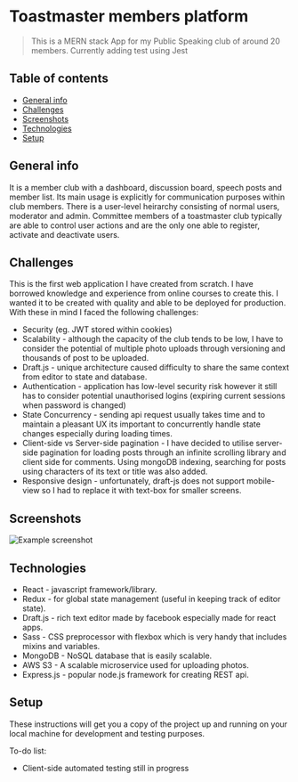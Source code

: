 # Toastmaster members platform
> This is a MERN stack App for my Public Speaking club of around 20 members.
> Currently adding test using Jest

## Table of contents
* [General info](#general-info)
* [Challenges](#challenges)
* [Screenshots](#screenshots)
* [Technologies](#technologies)
* [Setup](#setup)

## General info
It is a member club with a dashboard, discussion board, speech posts and member list. Its main usage is explicitly for communication purposes within club members. There is a user-level heirarchy consisting of normal users, moderator and admin. Committee members of a toastmaster club typically are able to control user actions and are the only one able to register, activate and deactivate users.

## Challenges
This is the first web application I have created from scratch. I have borrowed knowledge and experience from online courses to create this. I wanted it to be created with quality and able to be deployed for production. With these in mind I faced the following challenges:
- Security (eg. JWT stored within cookies)
- Scalability - although the capacity of the club tends to be low, I have to consider the potential of multiple photo uploads through versioning and thousands of post to be uploaded.
- Draft.js - unique architecture caused difficulty to share the same context from editor to state and database.
- Authentication - application has low-level security risk however it still has to consider potential unauthorised logins (expiring current sessions when password is changed)
- State Concurrency - sending api request usually takes time and to maintain a pleasant UX its important to concurrently handle state changes especially during loading times.
- Client-side vs Server-side pagination - I have decided to utilise server-side pagination for loading posts through an infinite scrolling library and client side for comments. Using mongoDB indexing, searching for posts using characters of its text or title was also added.
- Responsive design - unfortunately, draft-js does not support mobile-view so I had to replace it with text-box for smaller screens.

## Screenshots
![Example screenshot](./img/screenshot.png)

## Technologies
* React - javascript framework/library.
* Redux - for global state management (useful in keeping track of editor state).
* Draft.js - rich text editor made by facebook especially made for react apps.
* Sass - CSS preprocessor with flexbox which is very handy that includes mixins and variables.
* MongoDB - NoSQL database that is easily scalable.
* AWS S3 - A scalable microservice used for uploading photos.
* Express.js - popular node.js framework for creating REST api.

## Setup
These instructions will get you a copy of the project up and running on your local machine for development and testing purposes.

To-do list:
* Client-side automated testing still in progress
